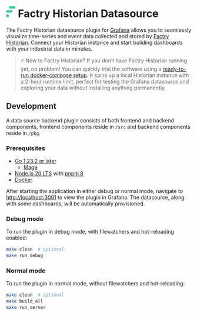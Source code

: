 # <img src="https://raw.githubusercontent.com/factrylabs/factry-historian-datasource/main/src/img/logo.svg" alt="Factry Historian Logo" height="30"> Factry Historian Datasource

The Factry Historian datasource plugin for [Grafana](https://grafana.com) allows you to seamlessly visualize time-series and event data collected and stored by [Factry Historian](https://www.factry.io/historian). Connect your Historian instance and start building dashboards with your industrial data in minutes.

> ⚡ New to Factry Historian?
If you don’t have Factry Historian running yet, no problem! You can quickly trial the software using a [ready-to-run docker-compose setup](https://github.com/factrylabs/historian). It spins up a local Historian instance with a 2-hour runtime limit, perfect for testing the Grafana datasource and exploring your data without installing anything permanently.

## Development

A data source backend plugin consists of both frontend and backend components, frontend components reside in `/src` and backend components reside in `/pkg`.

### Prerequisites

- [Go 1.23.2 or later](https://golang.org/dl/)
  - [Mage](https://magefile.org/)
- [Node.js 20 LTS](https://nodejs.org/en/download/) with [pnpm 8](https://pnpm.io/installation)
- [Docker](https://docs.docker.com/get-docker/)

After starting the application in either debug or normal mode, navigate to [http://localhost:3001](http://localhost:3001) to view the plugin in Grafana. The datasource, along with some dashboards, will be automatically provisioned.

### Debug mode

To run the plugin in debug mode, with filewatchers and hot-reloading enabled:

```bash
make clean  # optional
make run_debug
```

### Normal mode

To run the plugin in normal mode, without filewatchers and hot-reloading:

```bash
make clean  # optional
make build_all
make run_server
```
